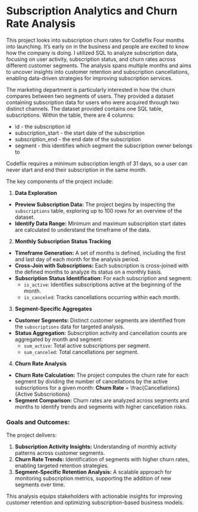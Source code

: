 # Subscription Analytics and Churn Rate Analysis

This project looks into subscription churn rates for Codeflix Four months into launching. It’s early on in the business and people are excited to know how the company is doing. I utilized SQL to analyze subscription data, focusing on user activity, subscription status, and churn rates across different customer segments. The analysis spans multiple months and aims to uncover insights into customer retention and subscription cancellations, enabling data-driven strategies for improving subscription services. 

The marketing department is particularly interested in how the churn compares between two segments of users. They provided a dataset containing subscription data for users who were acquired through two distinct channels. The dataset provided contains one SQL table, subscriptions. Within the table, there are 4 columns:
* id - the subscription id
* subscription_start - the start date of the subscription
* subscription_end - the end date of the subscription
* segment - this identifies which segment the subscription owner belongs to
  
Codeflix requires a minimum subscription length of 31 days, so a user can never start and end their subscription in the same month.

The key components of the project include:
 1. **Data Exploration**
  - **Preview Subscription Data:** The project begins by inspecting the `subscriptions` table, exploring up to 100 rows for an overview of the dataset.
  - **Identify Data Range:** Minimum and maximum subscription start dates are calculated to understand the timeframe of the data.
2. **Monthly Subscription Status Tracking**
  - **Timeframe Generation:** A set of months is defined, including the first and last day of each month for the analysis period.
  - **Cross-Join with Subscriptions:** Each subscription is cross-joined with the defined months to analyze its status on a monthly basis.
  - **Subscription Status Identification:** For each subscription and segment:
    - `is_active`: Identifies subscriptions active at the beginning of the month.
    - `is_canceled`: Tracks cancellations occurring within each month.
3. **Segment-Specific Aggregates**
- **Customer Segments:** Distinct customer segments are identified from the `subscriptions` data for targeted analysis.
- **Status Aggregation:** Subscription activity and cancellation counts are aggregated by month and segment:
  - `sum_active`: Total active subscriptions per segment.
  - `sum_canceled`: Total cancellations per segment.
4. **Churn Rate Analysis**
  - **Churn Rate Calculation:** The project computes the churn rate for each segment by dividing the number of cancellations by the active subscriptions for a given month:
              **Churn Rate** = \frac{Cancellations}{Active Subscriotions}
  - **Segment Comparison:** Churn rates are analyzed across segments and months to identify trends and segments with higher cancellation risks.

### Goals and Outcomes:
The project delivers:
1. **Subscription Activity Insights:** Understanding of monthly activity patterns across customer segments.
2. **Churn Rate Trends:** Identification of segments with higher churn rates, enabling targeted retention strategies.
3. **Segment-Specific Retention Analysis:** A scalable approach for monitoring subscription metrics, supporting the addition of new segments over time.

This analysis equips stakeholders with actionable insights for improving customer retention and optimizing subscription-based business models.
